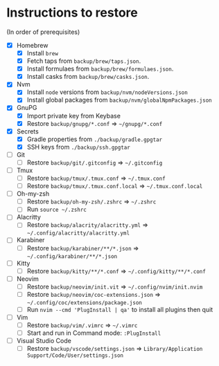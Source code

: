 # Instructions to restore

(In order of prerequisites)

- [x] Homebrew
  - [x] Install `brew`
  - [x] Fetch taps from `backup/brew/taps.json`.
  - [x] Install formulaes from `backup/brew/formulaes.json`.
  - [x] Install casks from `backup/brew/casks.json`.
- [x] Nvm
  - [x] Install `node` versions from `backup/nvm/nodeVersions.json`
  - [x] Install global packages from `backup/nvm/globalNpmPackages.json`
- [x] GnuPG
  - [x] Import private key from Keybase
  - [x] Restore `backup/gnupg/*.conf` => `~/gnupg/*.conf`
- [x] Secrets
  - [x] Gradle properties from `./backup/gradle.gpgtar`
  - [x] SSH keys from `./backup/ssh.gpgtar`
- [ ] Git
  - [ ] Restore `backup/git/.gitconfig` => `~/.gitconfig`
- [ ] Tmux
  - [ ] Restore `backup/tmux/.tmux.conf` => `~/.tmux.conf`
  - [ ] Restore `backup/tmux/.tmux.conf.local` => `~/.tmux.conf.local`
- [ ] Oh-my-zsh
  - [ ] Restore `backup/oh-my-zsh/.zshrc` => `~/.zshrc`
  - [ ] Run `source ~/.zshrc`
- [ ] Alacritty
  - [ ] Restore `backup/alacrity/alacritty.yml` => `~/.config/alacritty/alacritty.yml`
- [ ] Karabiner
  - [ ] Restore `backup/karabiner/**/*.json` => `~/.config/karabiner/**/*.json`
- [ ] Kitty
  - [ ] Restore `backup/kitty/**/*.conf` => `~/.config/kitty/**/*.conf`
- [ ] Neovim
  - [ ] Restore `backup/neovim/init.vit` => `~/.config/nvim/init.nvim`
  - [ ] Restore `backup/neovim/coc-extensions.json` => `~/.config/coc/extensions/package.json`
  - [ ] Run `nvim --cmd 'PlugInstall | qa'` to install all plugins then quit
- [ ] Vim
  - [ ] Restore `backup/vim/.vimrc` => `~/.vimrc`
  - [ ] Start and run in Command mode: `:PlugInstall`
- [ ] Visual Studio Code
  - [ ] Restore `backup/vscode/settings.json` => `Library/Application Support/Code/User/settings.json`
